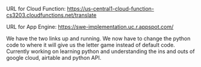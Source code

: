 URL for Cloud Function: https://us-central1-cloud-function-cs3203.cloudfunctions.net/translate

URL for App Engine: https://swe-implementation.uc.r.appspot.com/ 

We have the two links up and running. We now have to change the python code to where it will give us the letter game instead of default code. Currently working on learning python and understanding the ins and outs of google cloud, airtable and python API.
